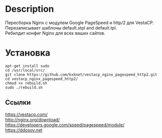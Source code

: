 # Description
Пересборка Nginx c модулем Google PageSpeed и http/2 для VestaCP.  
Перезаписывает шаблоны default.stpl and default.tpl.  
Ребилдит конфиг Nginx для всех ваших сайтов.
# Установка
    apt-get install sudo
    cd /usr/local/src/
    git clone https://github.com/kxknet/vestacp_nginx_pagespeed_http2.git
    cd vestacp_nginx_pagespeed_http2/
    chmod +x rebuild.sh
    sudo ./rebuild.sh
Ссылки
-----------
<https://vestacp.com/>  
<http://nginx.org/download/>  
<https://developers.google.com/speed/pagespeed/module/>  
<https://ddosov.net> 
